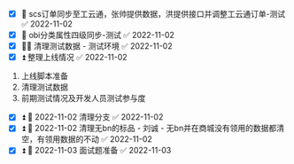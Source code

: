 - [x] 🔼 scs订单同步至工云通，张帅提供数据，洪提供接口并调整工云通订单-测试 ✅ 2022-11-02
- [x] 📅 obi分类属性四级同步-测试 ✅ 2022-11-02
- [x] 🔼📅 清理测试数据  - 测试环境 ✅ 2022-11-02
- [x] ⏫ 整理上线情况 ✅ 2022-11-02
1. 上线脚本准备
2. 清理测试数据
3. 前期测试情况及开发人员测试参与度
- [x] ⏫ 📅 2022-11-02 清理分支 ✅ 2022-11-02
- [x] ⏫ 📅 2022-11-02 清理无bn的标品 - 刘诚 - 无bn并在商城没有领用的数据都清空，有领用数据的不动 ✅ 2022-11-02
- [x] ⏫ 📅 2022-11-03 面试题准备 ✅ 2022-11-03